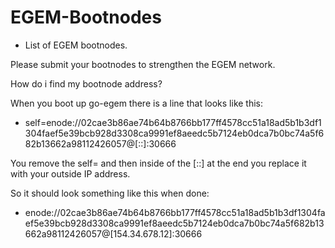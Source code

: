 # EGEM-Bootnodes
- List of EGEM bootnodes.

Please submit your bootnodes to strengthen the EGEM network.

How do i find my bootnode address?

When you boot up go-egem there is a line that looks like this:


- self=enode://02cae3b86ae74b64b8766bb177ff4578cc51a18ad5b1b3df1304faef5e39bcb928d3308ca9991ef8aeedc5b7124eb0dca7b0bc74a5f682b13662a98112426057@[::]:30666

You remove the self= and then inside of the [::] at the end you replace it with your outside IP address.

So it should look something like this when done:

- enode://02cae3b86ae74b64b8766bb177ff4578cc51a18ad5b1b3df1304faef5e39bcb928d3308ca9991ef8aeedc5b7124eb0dca7b0bc74a5f682b13662a98112426057@[154.34.678.12]:30666
